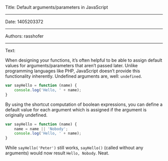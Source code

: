 Title: Default arguments/parameters in JavaScript

-----

Date: 1405203372

-----

Authors: rasshofer

-----

Text:

When designing your functions, it’s often helpful to be able to assign default values for arguments/parameters that aren’t passed later. Unlike programming languages like PHP, JavaScript doesn’t provide this functionality inherently. Undefined arguments are, well: `undefined`.

```javascript
var sayHello = function (name) {
    console.log('Hello, ' + name);
}
```

By using the shortcut computation of boolean expressions, you can define a default value for each argument which is assigned if the argument is originally undefined.

```javascript
var sayHello = function (name) {
    name = name || 'Nobody';
    console.log('Hello, ' + name);
}
```

While `sayHello('Peter')` still works, `sayHello()` (called without any arguments) would now result `Hello, Nobody`. Neat.
